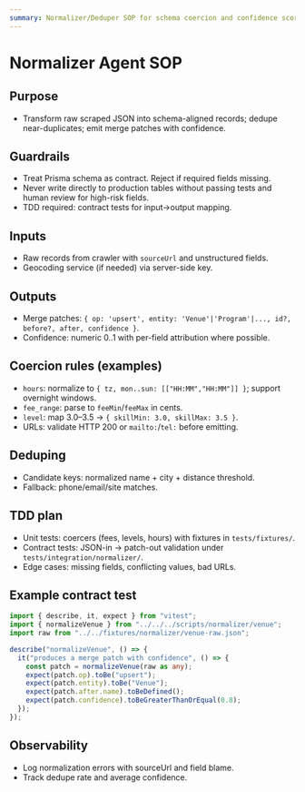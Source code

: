 ```yaml
---
summary: Normalizer/Deduper SOP for schema coercion and confidence scoring
---
```


# Normalizer Agent SOP

## Purpose

- Transform raw scraped JSON into schema-aligned records; dedupe near-duplicates; emit merge patches with confidence.

## Guardrails

- Treat Prisma schema as contract. Reject if required fields missing.
- Never write directly to production tables without passing tests and human review for high-risk fields.
- TDD required: contract tests for input→output mapping.

## Inputs

- Raw records from crawler with `sourceUrl` and unstructured fields.
- Geocoding service (if needed) via server-side key.

## Outputs

- Merge patches: `{ op: 'upsert', entity: 'Venue'|'Program'|..., id?, before?, after, confidence }`.
- Confidence: numeric 0..1 with per-field attribution where possible.

## Coercion rules (examples)

- `hours`: normalize to `{ tz, mon..sun: [["HH:MM","HH:MM"]] }`; support overnight windows.
- `fee_range`: parse to `feeMin`/`feeMax` in cents.
- `level`: map 3.0–3.5 → `{ skillMin: 3.0, skillMax: 3.5 }`.
- URLs: validate HTTP 200 or `mailto:`/`tel:` before emitting.

## Deduping

- Candidate keys: normalized name + city + distance threshold.
- Fallback: phone/email/site matches.

## TDD plan

- Unit tests: coercers (fees, levels, hours) with fixtures in `tests/fixtures/`.
- Contract tests: JSON-in → patch-out validation under `tests/integration/normalizer/`.
- Edge cases: missing fields, conflicting values, bad URLs.

## Example contract test

```ts
import { describe, it, expect } from "vitest";
import { normalizeVenue } from "../../../scripts/normalizer/venue";
import raw from "../../fixtures/normalizer/venue-raw.json";

describe("normalizeVenue", () => {
  it("produces a merge patch with confidence", () => {
    const patch = normalizeVenue(raw as any);
    expect(patch.op).toBe("upsert");
    expect(patch.entity).toBe("Venue");
    expect(patch.after.name).toBeDefined();
    expect(patch.confidence).toBeGreaterThanOrEqual(0.8);
  });
});
```

## Observability

- Log normalization errors with sourceUrl and field blame.
- Track dedupe rate and average confidence.
